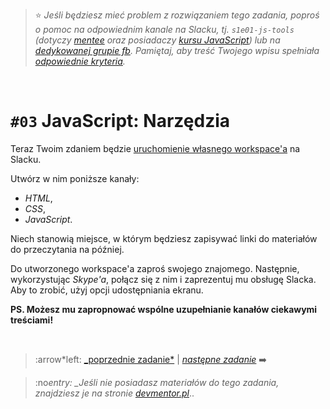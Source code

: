 > :star: _Jeśli będziesz mieć problem z rozwiązaniem tego zadania, poproś o pomoc na odpowiednim kanale na Slacku, tj. `s1e01-js-tools` (dotyczy [mentee](https://devmentor.pl/mentoring-javascript/) oraz posiadaczy [kursu JavaScript](https://devmentor.pl/p/javascript-for-beginners/)) lub na [dedykowanej grupie fb](https://www.facebook.com/groups/155234921740033). Pamiętaj, aby treść Twojego wpisu spełniała [odpowiednie kryteria](https://devmentor.pl/jak-prosic-o-pomoc/)._

&nbsp;

# `#03` JavaScript: Narzędzia

Teraz Twoim zdaniem będzie [uruchomienie własnego workspace'a](https://slack.com/create) na Slacku.

Utwórz w nim poniższe kanały:

- _HTML_,
- _CSS_,
- _JavaScript_.

Niech stanowią miejsce, w którym będziesz zapisywać linki do materiałów do przeczytania na później.

Do utworzonego workspace'a zaproś swojego znajomego. Następnie, wykorzystując _Skype'a_, połącz się z nim i zaprezentuj mu obsługę Slacka. Aby to zrobić, użyj opcji udostępniania ekranu.

**PS. Możesz mu zapropnować wspólne uzupełnianie kanałów ciekawymi treściami!**

&nbsp;

> :arrow*left: [\_poprzednie zadanie*](./../02) | [_następne zadanie_](./../04) :arrow_right:

> :no*entry: \_Jeśli nie posiadasz materiałów do tego zadania, znajdziesz je na stronie [devmentor.pl](https://devmentor.pl/p/js-tools/)*..
